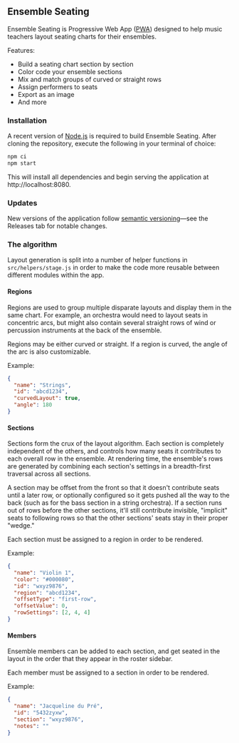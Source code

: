 ## Ensemble Seating
Ensemble Seating is Progressive Web App ([PWA](https://developer.mozilla.org/en-US/docs/Web/Progressive_web_apps)) designed to help music teachers layout seating charts for their ensembles.

Features:

 - Build a seating chart section by section
 - Color code your ensemble sections
 - Mix and match groups of curved or straight rows
 - Assign performers to seats
 - Export as an image
 - And more

### Installation
A recent version of [Node.js](https://nodejs.org/) is required to build Ensemble Seating. After cloning the repository, execute the following in your terminal of choice:

```bash
npm ci
npm start
```

This will install all dependencies and begin serving the application at http://localhost:8080.

### Updates
New versions of the application follow [semantic versioning](https://semver.org/)&mdash;see the Releases tab for notable changes.

### The algorithm
Layout generation is split into a number of helper functions in `src/helpers/stage.js` in order to make the code more reusable between different modules within the app.

#### Regions
Regions are used to group multiple disparate layouts and display them in the same chart. For example, an orchestra would need to layout seats in concentric arcs, but might also contain several straight rows of wind or percussion instruments at the back of the ensemble.

Regions may be either curved or straight. If a region is curved, the angle of the arc is also customizable.

Example:
```json
{
  "name": "Strings",
  "id": "abcd1234",
  "curvedLayout": true,
  "angle": 180
}
```

#### Sections
Sections form the crux of the layout algorithm. Each section is completely independent of the others, and controls how many seats it contributes to each overall row in the ensemble. At rendering time, the ensemble's rows are generated by combining each section's settings in a breadth-first traversal across all sections.

A section may be offset from the front so that it doesn't contribute seats until a later row, or optionally configured so it gets pushed all the way to the back (such as for the bass section in a string orchestra). If a section runs out of rows before the other sections, it'll still contribute invisible, "implicit" seats to following rows so that the other sections' seats stay in their proper "wedge."

Each section must be assigned to a region in order to be rendered.

Example:
```json
{
  "name": "Violin 1",
  "color": "#000080",
  "id": "wxyz9876",
  "region": "abcd1234",
  "offsetType": "first-row",
  "offsetValue": 0,
  "rowSettings": [2, 4, 4]
}
```

#### Members
Ensemble members can be added to each section, and get seated in the layout in the order that they appear in the roster sidebar.

Each member must be assigned to a section in order to be rendered.

Example:
```json
{
  "name": "Jacqueline du Pré",
  "id": "5432zyxw",
  "section": "wxyz9876",
  "notes": ""
}
```
